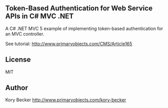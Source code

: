 ﻿Token-Based Authentication for Web Service APIs in C# MVC .NET
--------

A C# .NET MVC 5 example of implementing token-based authentication for an MVC controller.

See tutorial:
http://www.primaryobjects.com/CMS/Article165

License
----

MIT

Author
----
Kory Becker
http://www.primaryobjects.com/kory-becker
